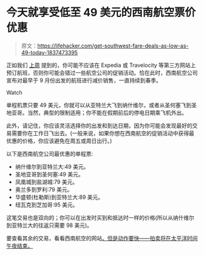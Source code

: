 # 今天就享受低至 49 美元的西南航空票价优惠

> 原文：<https://lifehacker.com/get-southwest-fare-deals-as-low-as-49-today-1837473395>

正如我们 [上周](https://lifehacker.com/why-you-probably-shouldnt-book-a-flight-through-a-third-1837272409) 提到的，你可能不应该在 Expedia 或 Travelocity 等第三方网站上预订航班，否则你可能会错过一些航空公司的促销活动。恰在此时，西南航空公司宣布对最早于 9 月份出发的航班进行减价销售，一直持续到春季。

Watch

单程机票只要 49 美元，你就可以从亚特兰大飞到纳什维尔，或者从圣何塞飞到圣地亚哥。当然，典型的限制适用；你不能在假期前后的停电日期乘飞机外出。

此外，请记住，你应该灵活选择你的出发和到达日期，因为你可能会发现最好的交易需要你在工作日飞出去。(一般来说，如果你想在西南航空的促销活动中获得最优惠的价格，你应该避免在周五或周日出行。)

以下是西南航空公司最优惠的单程票:

*   纳什维尔到亚特兰大:49 美元。
*   圣地亚哥到圣何塞:49 美元。
*   凤凰城到盐湖城:79 美元。
*   奥兰多到罗利:79 美元。
*   华盛顿(杜勒斯)到亚特兰大:89 美元。
*   纽瓦克到芝加哥:95 美元。

这笔交易也是双向的；你可以在出发时买到和抵达时一样的价格(所以从纳什维尔到亚特兰大的往返只需要 98 美元)。

要查看其余的交易，看看西南航空的网站[。但是动作要快——拍卖将在太平洋时间午夜结束。](https://www.southwest.com/html/offers/clicknsave_sale_NonstopConnect_190820.html)